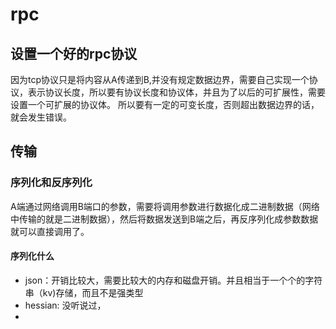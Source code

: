# rpc

## 设置一个好的rpc协议

因为tcp协议只是将内容从A传递到B,并没有规定数据边界，需要自己实现一个协议，表示协议长度，所以要有协议长度和协议体，并且为了以后的可扩展性，需要设置一个可扩展的协议体。
所以要有一定的可变长度，否则超出数据边界的话，就会发生错误。

## 传输

### 序列化和反序列化

A端通过网络调用B端口的参数，需要将调用参数进行数据化成二进制数据（网络中传输的就是二进制数据），然后将数据发送到B端之后，再反序列化成参数数据就可以直接调用了。

#### 序列化什么
- json：开销比较大，需要比较大的内存和磁盘开销。并且相当于一个个的字符串（kv)存储，而且不是强类型
- hessian: 没听说过，
- 
